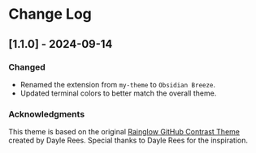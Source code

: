 # Change Log

## [1.1.0] - 2024-09-14
### Changed
- Renamed the extension from `my-theme` to `Obsidian Breeze`.
- Updated terminal colors to better match the overall theme.

### Acknowledgments
This theme is based on the original [Rainglow GitHub Contrast Theme](https://github.com/rainglow/vscode) created by Dayle Rees. Special thanks to Dayle Rees for the inspiration.
